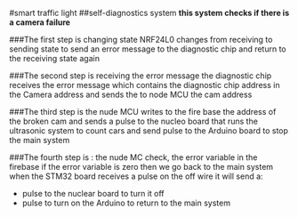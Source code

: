 #smart traffic light
##self-diagnostics system
**this system checks if there is a camera failure**

###The first step is
changing state NRF24L0 changes from receiving to sending state to send an error message to the diagnostic chip and return to the receiving state again

###The second step is 
receiving the error message the diagnostic chip receives the error message which contains the diagnostic chip address in the Camera address and sends the to node MCU the cam address

###The third step is 
the nude MCU writes to the fire base the address of the broken cam and 
sends a pulse to the nucleo board that runs the ultrasonic system to count cars and send pulse to the Arduino board to stop the main system

###The fourth step is :
the nude MC check, the error variable in the firebase if the error variable is zero then we go back to the main system when the STM32 board receives a pulse on the off wire it will send a:
- pulse to the nuclear board to turn it off 
- ⁠pulse to turn on the Arduino to return to the main system
